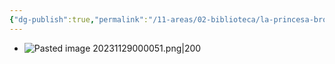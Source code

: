 ```yaml
---
{"dg-publish":true,"permalink":"/11-areas/02-biblioteca/la-princesa-bromista/","noteIcon":""}
---
```


- ![Pasted image 20231129000051.png|200](/img/user/11%20%C3%81reas%20%E2%9A%99/02%20Biblioteca/%F0%9F%92%BE%20Adjuntos/Pasted%20image%2020231129000051.png)